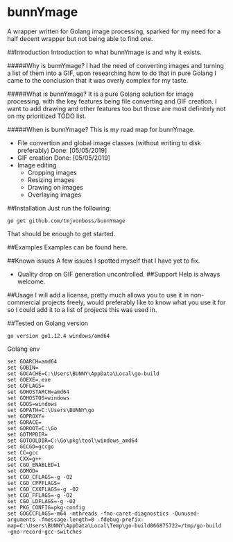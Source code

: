 # bunnYmage
A wrapper written for Golang image processing, sparked for  my need for a half decent wrapper but not being able to find one.


##Introduction
Introduction to what bunnYmage is and why it exists.

#####Why is bunnYmage?
I had the need of converting images and turning a list of them into a GIF, upon researching how to do that in pure Golang I came to the conclusion that it was overly complex for my taste.

#####What is bunnYmage?
It is a pure Golang solution for image processing, with the key features being file converting and GIF creation.
I want to add drawing and other features too but those are most definitely not on my prioritized TODO list.

#####When is bunnYmage?
This is my road map for bunnYmage.
* File convertion and global image classes (without writing to disk preferably) Done: [05/05/2019]
* GIF creation Done: [05/05/2019]
* Image editing
    * Cropping images
    * Resizing images
    * Drawing on images
    * Overlaying images

##Installation
Just run the following:

```go get github.com/tmjvonboss/bunnYmage```

That should be enough to get started.

##Examples
Examples can be found here.

##Known issues
A few issues I spotted myself that I have yet to fix.
* Quality drop on GIF generation uncontrolled.
##Support
Help is always welcome.

##Usage
I will add a license, pretty much allows you to use it in non-commercial projects freely, would preferably like to know what you use it for so I could add it to a list of projects this was used in.


##Tested on
Golang version

```go version go1.12.4 windows/amd64```

Golang env

```
set GOARCH=amd64
set GOBIN=
set GOCACHE=C:\Users\BUNNY\AppData\Local\go-build
set GOEXE=.exe
set GOFLAGS=
set GOHOSTARCH=amd64
set GOHOSTOS=windows
set GOOS=windows
set GOPATH=C:\Users\BUNNY\go
set GOPROXY=
set GORACE=
set GOROOT=C:\Go
set GOTMPDIR=
set GOTOOLDIR=C:\Go\pkg\tool\windows_amd64
set GCCGO=gccgo
set CC=gcc
set CXX=g++
set CGO_ENABLED=1
set GOMOD=
set CGO_CFLAGS=-g -O2
set CGO_CPPFLAGS=
set CGO_CXXFLAGS=-g -O2
set CGO_FFLAGS=-g -O2
set CGO_LDFLAGS=-g -O2
set PKG_CONFIG=pkg-config
set GOGCCFLAGS=-m64 -mthreads -fno-caret-diagnostics -Qunused-arguments -fmessage-length=0 -fdebug-prefix-map=C:\Users\BUNNY\AppData\Local\Temp\go-build066875722=/tmp/go-build -gno-record-gcc-switches
```
